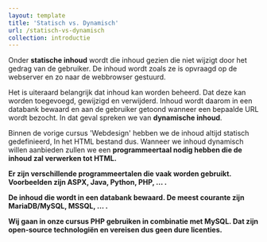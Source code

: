 ```yaml
---
layout: template
title: 'Statisch vs. Dynamisch'
url: /statisch-vs-dynamisch
collection: introductie
---
```

Onder <strong>statische inhoud</strong> wordt die inhoud gezien die niet wijzigt door het gedrag van de gebruiker. De inhoud wordt zoals ze is opvraagd op de webserver en zo naar de webbrowser gestuurd.

Het is uiteraard belangrijk dat inhoud kan worden beheerd. Dat deze kan worden toegevoegd, gewijzigd en verwijderd. Inhoud wordt daarom in een databank bewaard en aan de gebruiker getoond wanneer een bepaalde URL wordt bezocht. In dat geval spreken we van <strong>dynamische inhoud</strong>.

Binnen de vorige cursus 'Webdesign' hebben we de inhoud altijd statisch gedefinieerd,  In het HTML bestand dus. Wanneer we inhoud dynamisch willen aanbieden zullen we een <strong>programmeertaal<strong> nodig hebben die de inhoud zal verwerken tot HTML. 

Er zijn verschillende programmeertalen die vaak worden gebruikt. Voorbeelden zijn ASPX, Java, Python, PHP, ... . 

De inhoud die wordt in een databank bewaard. De meest courante zijn MariaDB/MySQL, MSSQL, ... .

Wij gaan in onze cursus <strong>PHP</strong> gebruiken in combinatie met MySQL. Dat zijn open-source technologiën en vereisen dus geen dure licenties.